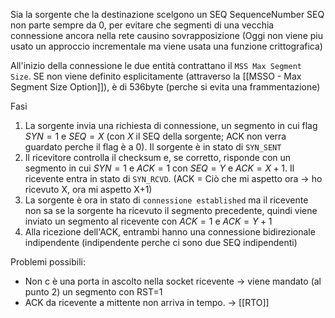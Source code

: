 Sia la sorgente che la destinazione scelgono un SEQ SequenceNumber 
SEQ non parte sempre da 0, per evitare che segmenti di una vecchia connessione ancora nella rete causino sovrapposizione
(Oggi non viene piu usato un approccio incrementale ma viene usata una funzione crittografica)

All'inizio della connessione le due entità contrattano il `MSS Max Segment Size`. SE non viene definito esplicitamente (attraverso la [[MSSO - Max Segment Size Option]]), è di 536byte (perche si evita una frammentazione)

Fasi
1. La sorgente invia una richiesta di connessione, un segmento in cui flag $SYN=1$ e $SEQ=X$ (con $X$ il SEQ della sorgente; ACK non verra guardato perche il flag è a 0). Il sorgente è in stato di `SYN_SENT`
2. Il ricevitore controlla il checksum e, se corretto, risponde con un segmento in cui $SYN=1$ e $ACK=1$ con $SEQ=Y$ e $ACK = X+1$. Il ricevente entra in stato di `SYN_RCVD`. (ACK = Ciò che mi aspetto ora -> ho ricevuto X, ora mi aspetto X+1)
3. La sorgente è ora in stato di `connessione established` ma il ricevente non sa se la sorgente ha ricevuto il segmento precedente, quindi viene inviato un segmento al ricevente con $ACK=1$ e $ACK=Y+1$
4. Alla ricezione dell'ACK, entrambi hanno una connessione bidirezionale indipendente (indipendente perche ci sono due SEQ indipendenti)

Problemi possibili:
- Non c è una porta in ascolto nella socket ricevente -> viene mandato (al punto 2) un segmento con RST=1
- ACK da ricevente a mittente non arriva in tempo. -> [[RTO]]